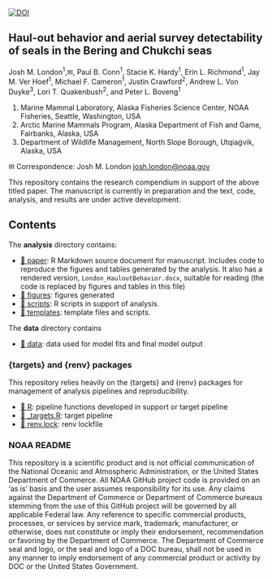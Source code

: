 
<!-- README.md is generated from README.Rmd. Please edit that file -->
<!-- badges: start -->

[![DOI](https://zenodo.org/badge/DOI/10.5281/zenodo.4638221.svg)](https://doi.org/10.5281/zenodo.4638221)
<!-- badges: end -->

## Haul-out behavior and aerial survey detectability of seals in the Bering and Chukchi seas

Josh M. London<sup>1</sup>,✉, Paul B. Conn<sup>1</sup>, Stacie K.
Hardy<sup>1</sup>, Erin L. Richmond<sup>1</sup>, Jay M. Ver
Hoef<sup>1</sup>, Michael F. Cameron<sup>1</sup>, Justin
Crawford<sup>2</sup>, Andrew L. Von Duyke<sup>3</sup>, Lori T.
Quakenbush<sup>2</sup>, and Peter L. Boveng<sup>1</sup>

1.  Marine Mammal Laboratory, Alaska Fisheries Science Center, NOAA
    Fisheries, Seattle, Washington, USA
2.  Arctic Marine Mammals Program, Alaska Department of Fish and Game,
    Fairbanks, Alaska, USA
3.  Department of Wildlife Management, North Slope Borough, Utqiaġvik,
    Alaska, USA

✉ Correspondence: Josh M. London <josh.london@noaa.gov>

This repository contains the research compendium in support of the above
titled paper. The manuscript is currently in preparation and the text,
code, analysis, and results are under active development.

## Contents

The **analysis** directory contains:

-   [:file_folder: paper](/analysis/paper): R Markdown source document
    for manuscript. Includes code to reproduce the figures and tables
    generated by the analysis. It also has a rendered version,
    `London_HauloutBehavior.docx`, suitable for reading (the code is
    replaced by figures and tables in this file)
-   [:file_folder: figures](/analysis/figures): figures generated
-   [:file_folder: scripts](/analysis/scripts): R scripts in support of
    analysis.
-   [:file_folder: templates](/analysis/templates): template files and
    scripts.

The **data** directory contains

-   [:file_folder: data](/data): data used for model fits and final
    model output

### {targets} and {renv} packages

This repository relies heavily on the {targets} and {renv} packages for
management of analysis pipelines and reproducibility.

-   [:file_folder: R](/R): pipeline functions developed in support or
    target pipeline
-   [:page_facing_up: \_targets.R](/_targets.R): target pipeline
-   [:page_facing_up: renv.lock](/renv.lock): renv lockfile

### NOAA README

This repository is a scientific product and is not official
communication of the National Oceanic and Atmospheric Administration, or
the United States Department of Commerce. All NOAA GitHub project code
is provided on an ‘as is’ basis and the user assumes responsibility for
its use. Any claims against the Department of Commerce or Department of
Commerce bureaus stemming from the use of this GitHub project will be
governed by all applicable Federal law. Any reference to specific
commercial products, processes, or services by service mark, trademark,
manufacturer, or otherwise, does not constitute or imply their
endorsement, recommendation or favoring by the Department of Commerce.
The Department of Commerce seal and logo, or the seal and logo of a DOC
bureau, shall not be used in any manner to imply endorsement of any
commercial product or activity by DOC or the United States Government.
